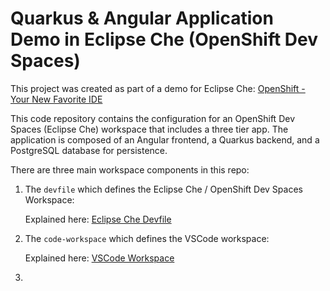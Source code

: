# Quarkus & Angular Application Demo in Eclipse Che (OpenShift Dev Spaces)

This project was created as part of a demo for Eclipse Che: [OpenShift - Your New Favorite IDE](https://upstreamwithoutapaddle.com/blog%20post/2023/04/06/Development-On-OpenShift-With-Eclipse-Che.html)

This code repository contains the configuration for an OpenShift Dev Spaces (Eclipse Che) workspace that includes a three tier app.  The application is composed of an Angular frontend, a Quarkus backend, and a PostgreSQL database for persistence.

There are three main workspace components in this repo:

1. The `devfile` which defines the Eclipse Che / OpenShift Dev Spaces Workspace:

   Explained here: [Eclipse Che Devfile](./Devfile.md)

1. The `code-workspace` which defines the VSCode workspace:

   Explained here: [VSCode Workspace](CodeWorkspace.md)

1. 
